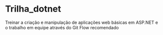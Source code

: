 # Trilha_dotnet

Treinar a criação e manipulação de aplicações web básicas em 
ASP.NET e o trabalho em equipe através do Git Flow recomendado